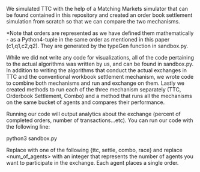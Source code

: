 We simulated TTC with the help of a Matching Markets simulator that can be found contained in this repository and created an order book settlement simulation from scratch so that we can compare the two mechanisms.

*Note  that  orders  are  represented  as  we  have  defined  them  mathematically  -  as  a  Python4-tuple in the same order as mentioned in this paper (c1,q1,c2,q2).  They are generated by the typeGen function in sandbox.py. 

While we did not write any code for visualizations, all of the code pertaining to the actual algorithms was written by us,  and can be found in sandbox.py.  In addition to writing the algorithms that conduct the actual exchanges in TTC and the conventional workbook settlement mechanism, we wrote code to combine both mechanisms and run and exchange on them.  Lastly we created methods to run each of the three mechanism separately (TTC, Orderbook Settlement, Combo) and a method that runs all the mechanisms on the same bucket of agents and compares their performance.  

Running our code will output analytics about the exchange (percent of completed orders, number of transactions...etc). You can run our code with the following line:
   
   python3   sandbox.py <mechanism> <num _of_agents> 
 
 Replace <mechanism> with one of the following {ttc, settle, combo, race} and replace <num_of_agents> with an integer that represents the number of agents you want to participate in the exchange. Each agent places a single order. 
